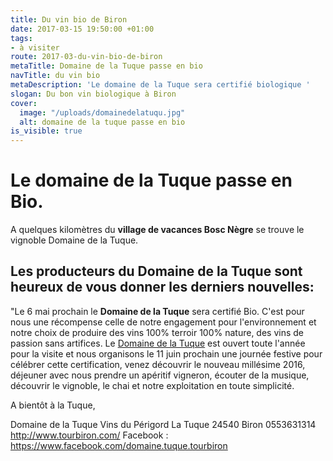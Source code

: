 ```yaml
---
title: Du vin bio de Biron
date: 2017-03-15 19:50:00 +01:00
tags:
- à visiter
route: 2017-03-du-vin-bio-de-biron
metaTitle: Domaine de la Tuque passe en bio
navTitle: du vin bio
metaDescription: 'Le domaine de la Tuque sera certifié biologique '
slogan: Du bon vin biologique à Biron
cover:
  image: "/uploads/domainedelatuqu.jpg"
  alt: domaine de la tuque passe en bio
is_visible: true
---
```


# Le domaine de la Tuque passe en Bio.

A quelques kilomètres du **village de vacances Bosc Nègre** se trouve le vignoble Domaine de la Tuque.

## Les producteurs du Domaine de la Tuque sont heureux de vous donner les derniers nouvelles:

"Le 6 mai prochain le **Domaine de la Tuque** sera certifié Bio. C'est pour nous une récompense celle de notre engagement pour l'environnement et notre choix de produire des vins 100% terroir 100% nature, des vins de passion sans artifices. Le [Domaine de la Tuque](http://www.tourbiron.com/le-domaine/) est ouvert toute l'année pour la visite et nous organisons le 11 juin prochain une journée festive pour célébrer cette certification, venez découvrir le nouveau millésime 2016, déjeuner avec nous prendre un apéritif vigneron, écouter de la musique, découvrir le vignoble, le chai et notre exploitation en toute simplicité. 

A bientôt à la Tuque, 


Domaine de la Tuque Vins du Périgord
La Tuque 24540 Biron
0553631314
http://www.tourbiron.com/ 
Facebook : https://www.facebook.com/domaine.tuque.tourbiron
